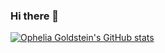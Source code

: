 ### Hi there 👋

<!--
**opheliagoldstein/opheliagoldstein** is a ✨ _special_ ✨ repository because its `README.md` (this file) appears on your GitHub profile.

Here are some ideas to get you started:

- 🔭 I’m currently working on ...
- 🌱 I’m currently learning ...
- 👯 I’m looking to collaborate on ...
- 🤔 I’m looking for help with ...
- 💬 Ask me about ...
- 📫 How to reach me: ...
- 😄 Pronouns: ...
- ⚡ Fun fact: ...
-->

[![Ophelia Goldstein's GitHub stats](https://github-readme-stats.vercel.app/api?username=opheliagoldstein)](https://github.com/anuraghazra/github-readme-stats)
